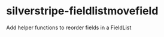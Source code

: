 silverstripe-fieldlistmovefield
===============================

Add helper functions  to reorder fields in a FieldList
